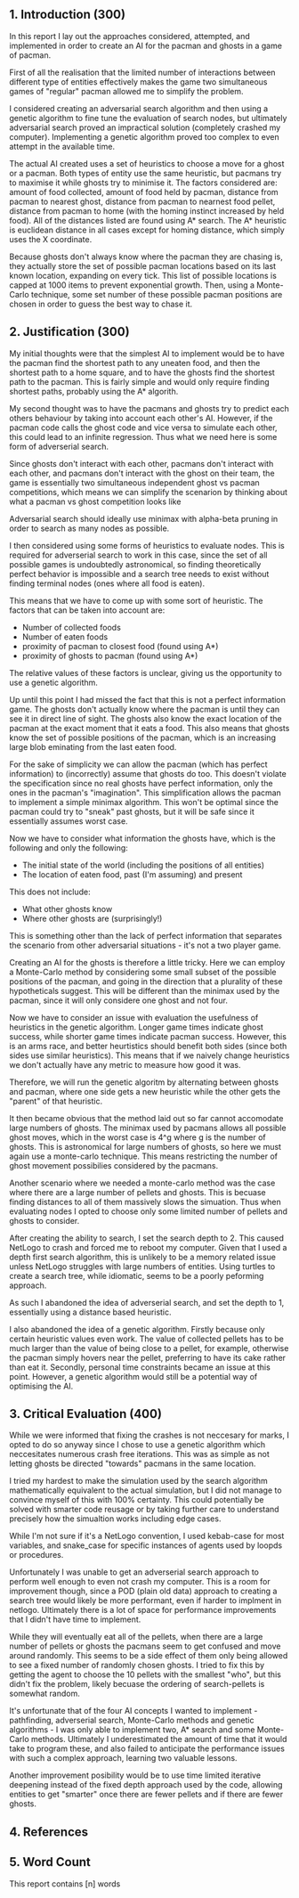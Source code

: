 ## 1. Introduction (300)

In this report I lay out the approaches considered, attempted, and implemented in order to create an AI for the pacman and ghosts in a game of pacman.

First of all the realisation that the limited number of interactions between different type of entities effectively makes the game two simultaneous games of "regular" pacman allowed me to simplify the problem.

I considered creating an adversarial search algorithm and then using a genetic algorithm to fine tune the evaluation of search nodes, but ultimately adversarial search proved an impractical solution (completely crashed my computer). Implementing a genetic algorithm proved too complex to even attempt in the available time.

The actual AI created uses a set of heuristics to choose a move for a ghost or a pacman. Both types of entity use the same heuristic, but pacmans try to maximise it while ghosts try to minimise it. The factors considered are: amount of food collected, amount of food held by pacman, distance from pacman to nearest ghost, distance from pacman to nearnest food pellet, distance from pacman to home (with the homing instinct increased by held food).
All of the distances listed are found using A* search. The A* heuristic is euclidean distance in all cases except for homing distance, which simply uses the X coordinate.

Because ghosts don't always know where the pacman they are chasing is, they actually store the set of possible pacman locations based on its last known location, expanding on every tick. This list of possible locations is capped at 1000 items to prevent exponential growth. Then, using a Monte-Carlo technique, some set number of these possible pacman positions are chosen in order to guess the best way to chase it.

## 2. Justification (300)

My initial thoughts were that the simplest AI to implement would be to have the pacman find the shortest path to any
uneaten food, and then the shortest path to a home square, and to have the ghosts find the shortest path to the pacman.
This is fairly simple and would only require finding shortest paths, probably using the A\* algorith.

My second thought was to have the pacmans and ghosts try to predict each others behaviour by taking into account each
other's AI. However, if the pacman code calls the ghost code and vice versa to simulate each other, this could lead
to an infinite regression. Thus what we need here is some form of adverserial search.

Since ghosts don't interact with each other, pacmans don't interact with each other, and pacmans don't interact with
the ghost on their team, the game is essentially two simultaneous independent ghost vs pacman competitions, which
means we can simplify the scenarion by thinking about what a pacman vs ghost competition looks like

Adversarial search should ideally use minimax with alpha-beta pruning in order to search as many nodes as possible.

I then considered using some forms of heuristics to evaluate nodes. This is required for adverserial search to work in
this case, since the set of all possible games is undoubtedly astronomical, so finding theoretically perfect behavior
is impossible and a search tree needs to exist without finding terminal nodes (ones where all food is eaten).

This means that we have to come up with some sort of heuristic. The factors that can be taken into account are:

* Number of collected foods
* Number of eaten foods
* proximity of pacman to closest food (found using A\*)
* proximity of ghosts to pacman (found using A\*)

The relative values of these factors is unclear, giving us the opportunity to use a genetic algorithm.

Up until this point I had missed the fact that this is not a perfect information game. The ghosts don't actually know
where the pacman is until they can see it in direct line of sight. The ghosts also know the exact location of the
pacman at the exact moment that it eats a food. This also means that ghosts know the set of possible positions of the
pacman, which is an increasing large blob eminating from the last eaten food.

For the sake of simplicity we can allow the pacman (which has perfect information) to (incorrectly) assume that ghosts
do too. This doesn't violate the specification since no real ghosts have perfect information, only the ones in the
pacman's "imagination". This simplification allows the pacman to implement a simple minimax algorithm. This won't be
optimal since the pacman could try to "sneak" past ghosts, but it will be safe since it essentially assumes worst case.

Now we have to consider what information the ghosts have, which is the following and only the following:

* The initial state of the world (including the positions of all entities)
* The location of eaten food, past (I'm assuming) and present

This does not include:

* What other ghosts know
* Where other ghosts are (surprisingly!)

This is something other than the lack of perfect information that separates the scenario from other adversarial
situations - it's not a two player game.

Creating an AI for the ghosts is therefore a little tricky. Here we can employ a Monte-Carlo method by considering some
small subset of the possible positions of the pacman, and going in the direction that a plurality of these
hypotheticals suggest. This will be different than the minimax used by the pacman, since it will only considere one
ghost and not four.

Now we have to consider an issue with evaluation the usefulness of heuristics in the genetic algorithm. Longer game
times indicate ghost success, while shorter game times indicate pacman success. However, this is an arms race, and
better heurtistics should benefit both sides (since both sides use similar heuristics). This means that if we naively
change heuristics we don't actually have any metric to measure how good it was.

Therefore, we will run the genetic algoritm by alternating between ghosts and pacman, where one side gets a new
heuristic while the other gets the "parent" of that heuristic.

It then became obvious that the method laid out so far cannot accomodate large numbers of ghosts. The minimax used by
pacmans allows all possible ghost moves, which in the worst case is 4^g where g is the number of ghosts. This is
astronomical for large numbers of ghosts, so here we must again use a monte-carlo technique. This means restricting
the number of ghost movement possibilies considered by the pacmans.

Another scenario where we needed a monte-carlo method was the case where there are a large number of pellets and
ghosts. This is becuase finding distances to all of them massively slows the simuation. Thus when evaluating nodes I
opted to choose only some limited number of pellets and ghosts to consider.

After creating the ability to search, I set the search depth to 2. This caused NetLogo to crash and forced me to 
reboot my computer. Given that I used
a depth first search algorithm, this is unlikely to be a memory related issue unless NetLogo struggles with large
numbers of entities. Using turtles to create a search tree, while idiomatic, seems to be a poorly peforming approach.

As such I abandoned the idea of adverserial search, and set the depth to 1, essentially using a distance based
heuristic.

I also abandoned the idea of a genetic algorithm. Firstly because only certain heuristic values even work. The value of
collected pellets has to be much larger than the value of being close to a pellet, for example, otherwise the pacman
simply hovers near the pellet, preferring to have its cake rather than eat it. Secondly, personal time constraints
became an issue at this point. However, a genetic algorithm would still be a potential way of optimising the AI.

## 3. Critical Evaluation (400)

While we were informed that fixing the crashes is not neccesary for marks, I opted to do so anyway since I chose to
use a genetic algorithm which neccesitates numerous crash free iterations. This was as simple as not letting ghosts be
directed "towards" pacmans in the same location.

I tried my hardest to make the simulation used by the search algorithm mathematically equivalent to the actual
simulation, but I did not manage to convince myself of this with 100% certainty. This could potentially be solved with
smarter code reusage or by taking further care to understand precisely how the simualtion works including edge cases.

While I'm not sure if it's a NetLogo convention, I used kebab-case for most variables, and snake\_case for specific
instances of agents used by loopds or procedures.

Unfortunately I was unable to get an adverserial search approach to perform well enough to even not crash my computer.
This is a room for improvement though, since a POD (plain old data) approach to creating a search tree would likely
be more performant, even if harder to implment in netlogo. Ultimately there is a lot of space for performance improvements
that I didn't have time to implement.

While they will eventually eat all of the pellets, when there are a large number of pellets or ghosts the pacmans seem
to get confused and move around randomly. This seems to be a side effect of them only being allowed to see a fixed number
of randomly chosen ghosts. I tried to fix this by getting the agent to choose the 10 pellets with the smallest "who",
but this didn't fix the problem, likely becuase the ordering of search-pellets is somewhat random.

It's unfortunate that of the four AI concepts I wanted to implement - pathfinding, adverserial search, Monte-Carlo methods and genetic
algorithms - I was only able to implement two, A* search and some Monte-Carlo methods. Ultimately I underestimated the amount of time that it would take
to program these, and also failed to anticipate the performance issues with such a complex approach, learning two valuable
lessons.

Another improvement posibility would be to use time limited iterative deepening instead of the fixed depth approach used by the 
code, allowing
entities to get "smarter" once there are fewer pellets and if there are fewer ghosts.

## 4. References

## 5. Word Count

This report contains [n] words
